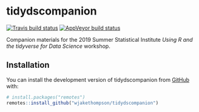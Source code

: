 
<!-- README.md is generated from README.Rmd. Please edit that file -->

# tidydscompanion

<!-- badges: start -->

[![Travis build
status](https://travis-ci.org/wjakethompson/tidydscompanion.svg?branch=master)](https://travis-ci.org/wjakethompson/tidydscompanion)
[![AppVeyor build
status](https://ci.appveyor.com/api/projects/status/github/wjakethompson/tidydscompanion?branch=master&svg=true)](https://ci.appveyor.com/project/wjakethompson/tidydscompanion)
<!-- badges: end -->

Companion materials for the 2019 Summer Statistical Institute *Using R
and the tidyverse for Data Science* workshop.

## Installation

You can install the development version of tidydscompanion from
[GitHub](https://github.com/) with:

``` r
# install.packages("remotes")
remotes::install_github("wjakethompson/tidydscompanion")
```
